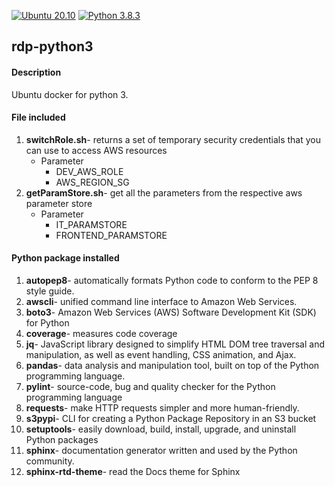[![Ubuntu 20.10](https://img.shields.io/badge/ubuntu-20.10-orange.svg)](https://github.com/tianon/docker-brew-ubuntu-core/blob/451851eab04432157249eb444d5a42714e2a7112/groovy/Dockerfile) [![Python 3.8.3](https://img.shields.io/badge/python-3.8.3-blue.svg)](https://www.python.org/downloads/release/python-383/)

## rdp-python3

#### Description
Ubuntu docker for python 3.

#### File included
1. **switchRole.sh**- returns a set of temporary security credentials that you can use to access AWS resources
    - Parameter
		- DEV_AWS_ROLE 
		- AWS_REGION_SG
2. **getParamStore.sh**- get all the parameters from the respective aws parameter store
    - Parameter
		- IT_PARAMSTORE
		- FRONTEND_PARAMSTORE

#### Python package installed
1.  **autopep8**- automatically formats Python code to conform to the PEP 8 style guide.
2.  **awscli**- unified command line interface to Amazon Web Services.
3.  **boto3**- Amazon Web Services (AWS) Software Development Kit (SDK) for Python
4.  **coverage**- measures code coverage
5.   **jq**- JavaScript library designed to simplify HTML DOM tree traversal and manipulation, as well as event handling, CSS animation, and Ajax.
6.   **pandas**- data analysis and manipulation tool, built on top of the Python programming language.
7.   **pylint**- source-code, bug and quality checker for the Python programming language
8.   **requests**- make HTTP requests simpler and more human-friendly. 
9.   **s3pypi**- CLI for creating a Python Package Repository in an S3 bucket
10. **setuptools**- easily download, build, install, upgrade, and uninstall Python packages
11. **sphinx**- documentation generator written and used by the Python community.
12. **sphinx-rtd-theme**- read the Docs theme for Sphinx